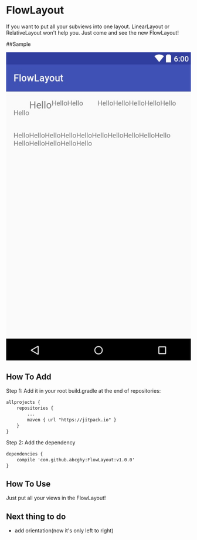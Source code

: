 # FlowLayout

If you want to put all your subviews into one layout. LinearLayout or RelativeLayout won't help you. Just come and see the new FlowLayout!

##Sample

!["/sample/sample.png"](sample/sample.png)

## How To Add
Step 1: Add it in your root build.gradle at the end of repositories:


```
allprojects {
	repositories {
		...
		maven { url "https://jitpack.io" }
	}
}
```

Step 2: Add the dependency

```
dependencies {
	compile 'com.github.abcghy:FlowLayout:v1.0.0'
}
```


## How To Use
Just put all your views in the FlowLayout!

## Next thing to do
* add orientation(now it's only left to right)